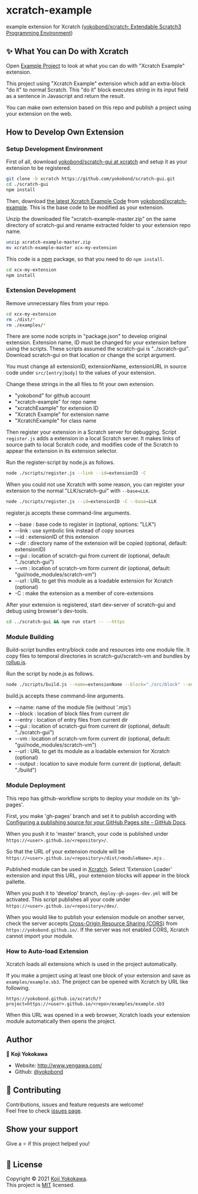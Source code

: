# xcratch-example
example extension for Xcratch ([yokobond/xcratch: Extendable Scratch3 Programming Environment](https://github.com/yokobond/xcratch/))

## ✨ What You can Do with Xcratch

Open [Example Project](https://yokobond.github.io/xcratch/?project=https://yokobond.github.io/xcratch-example/examples/xcratchExample.sb3) to look at what you can do with "Xcratch Example" extension. 

This project using "Xcratch Example" extension which add an extra-block "do it" to normal Scratch. This "do it" block executes string in its input field as a sentence in Javascript and return the result.

You can make own extension based on this repo and publish a project using your extension on the web. 

## How to Develop Own Extension

### Setup Development Environment

First of all, download [yokobond/scratch-gui at xcratch](https://github.com/yokobond/scratch-gui/tree/xcratch) and setup it as your extension to be registered. 

```sh
git clone -b xcratch https://github.com/yokobond/scratch-gui.git
cd ./scratch-gui
npm install
```

Then, download [the latest Xcratch Example Code](https://github.com/yokobond/xcratch-example/archive/master.zip) from [yokobond/xcratch-example](https://github.com/yokobond/xcratch-example). This is the base code to be modified as your extension.

Unzip the downloaded file "xcratch-example-master.zip" on the same directory of scratch-gui and rename extracted folder to your extension repo name.

```sh
unzip xcratch-example-master.zip
mv xcratch-example-master xcx-my-extension
```

This code is a [npm](https://www.npmjs.com/) package, so that you need to do `npm install`.

```sh
cd xcx-my-extension
npm install
```

### Extension Development

Remove unnecessary files from your repo.

```sh
cd xcx-my-extension
rm ./dist/*
rm ./examples/*
```

There are some node scripts in "package.json" to develop original extension. Extension name, ID must be changed for your extension before using the scripts. These scripts assumed the scratch-gui is "../scratch-gui". Download scratch-gui on that location or change the script argument.

You must change all extensionID, extensionName, extensionURL in source code under `src/[entry|body]` to the values of your extension.

Change these strings in the all files to fit your own extension.

- "yokobond" for github account
- "xcratch-example" for repo name
- "xcratchExample" for extension ID
- "Xcratch Example" for extension name
- "XcratchExample" for class name

Then register your extension in a Scratch server for debugging. Script `register.js` adds a extension in a local Scratch server. It makes links of source path to local Scratch code, and modifies code of the Scratch to appear the extension in its extension selector. 

Run the register-script by node.js as follows.

```sh
node ./scripts/register.js --link --id=extensionID -C
```

When you could not use Xcratch with some reason, you can register your extension to the normal "LLK/scratch-gui" with `--base=LLK`.

```sh
node ./scripts/register.js --id=extensionID -C --base=LLK
```

register.js accepts these command-line arguments.

- --base : base code to register in (optional, options: "LLK")
- --link : use symbolic link instead of copy sources
- --id : extensionID of this extension
- --dir : directory name of the extension will be copied (optional, default: extensionID)
- --gui : location of scratch-gui from current dir (optional, default: "../scratch-gui")
- --vm : location of scratch-vm form current dir (optional, default: "gui/node_modules/scratch-vm")
- --url : URL to get this module as a loadable extension for Xcratch (optional)
- -C : make the extension as a member of core-extensions


After your extension is registered, start dev-server of scratch-gui and debug using browser's dev-tools.

```sh
cd ../scratch-gui && npm run start -- --https
```



### Module Building

Build-script bundles entry/block code and resources into one module file. It copy files to temporal directories in scratch-gui/scratch-vm and bundles by [rollup.js](https://rollupjs.org/guide/en/).

Run the script by node.js as follows.

```sh
node ./scripts/build.js --name=extensionName --block="./src/block" --entry="./src/entry" --gui="../scratch-gui" --output="./dist"
```

build.js accepts these command-line arguments.

- --name: name of the module file (without '.mjs')
- --block : location of block files from current dir
- --entry : location of entry files from current dir
- --gui : location of scratch-gui from current dir (optional, default: "../scratch-gui")
- --vm : location of scratch-vm form current dir (optional, default: "gui/node_modules/scratch-vm")
- --url : URL to get its module as a loadable extension for Xcratch (optional)
- --output : location to save module form current dir (optional, default: "./build")


### Module Deployment

This repo has github-workflow scripts to deploy your module on its 'gh-pages'. 

First, you make 'gh-pages' branch and set it to publish according with [Configuring a publishing source for your GitHub Pages site - GitHub Docs](https://docs.github.com/en/github/working-with-github-pages/configuring-a-publishing-source-for-your-github-pages-site#choosing-a-publishing-source). 

When you push it to 'master' branch, your code is published under `https://<user>.github.io/<repository>/`. 

So that the URL of your extension module will be `https://<user>.github.io/<repository>/dist/<moduleName>.mjs` . 

Published module can be used in [Xcratch](https://yokobond.github.io/xcratch/). Select 'Extension Loader' extension and input this URL, your extension blocks will appear in the block pallette. 

When you push it to 'develop' branch, `deploy-gh-pages-dev.yml` will be activated. This script publishes all your code under `https://<user>.github.io/<repository>/dev/`. 

When you would like to publish your extension module on another server, check the server accepts [Cross-Origin Resource Sharing (CORS)](https://developer.mozilla.org/en-US/docs/Web/HTTP/CORS) from `https://yokobond.github.io/`. If the server was not enabled CORS, Xcratch cannot import your module. 


### How to Auto-load Extension

Xcratch loads all extensions which is used in the project automatically. 

If you make a project using at least one block of your extension and save as `examples/example.sb3`. The project can be opened with Xcratch by URL like following. 

```
https://yokobond.github.io/xcratch/?project=https://<user>.github.io/<repo>/examples/example.sb3
``` 

When this URL was opened in a web browser, Xcratch loads your extension module automatically then opens the project. 


## Author

👤 **Koji Yokokawa**

* Website: http://www.yengawa.com/
* Github: [@yokobond](https://github.com/yokobond)

## 🤝 Contributing

Contributions, issues and feature requests are welcome!<br />Feel free to check [issues page](https://github.com/yokobond/xcratch-example/issues). 
## Show your support

Give a ⭐️ if this project helped you!


## 📝 License

Copyright © 2021 [Koji Yokokawa](https://github.com/yokobond).<br />
This project is [MIT](https://github.com/yokobond/xcratch-example/blob/master/LICENSE) licensed.
